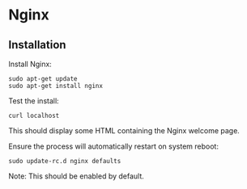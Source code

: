 Nginx
=======

## Installation

Install Nginx:

```
sudo apt-get update
sudo apt-get install nginx
```

Test the install:

`curl localhost`

This should display some HTML containing the Nginx welcome page.

Ensure the process will automatically restart on system reboot:

`sudo update-rc.d nginx defaults`

Note: This should be enabled by default.
